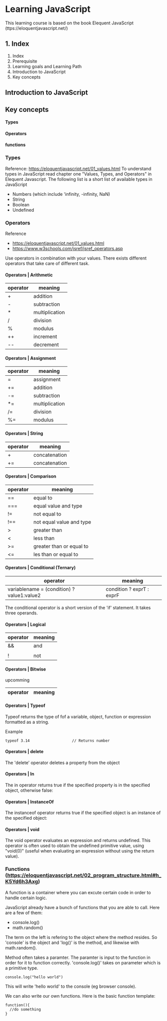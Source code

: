 # Learning JavaScript

This learning course is based on the book Elequent JavaScript (ttps://eloquentjavascript.net/)

## 1. Index
1. Index
2. Prerequisite
3. Learning goals and Learning Path
4. Introduction to JavaScript
5. Key concepts

## Introduction to JavaScript

## Key concepts
#### Types
#### Operators
#### functions


### Types
Reference: https://eloquentjavascript.net/01_values.html
To understand types in JavaScript read chapter one "Values, Types, and Operators" in Elequent Javascript. The following list is a short list of available types in JavaScript

- Numbers (which include 'infinity, -infinity, NaN)
- String
- Boolean
- Undefined

### Operators
Reference
- https://eloquentjavascript.net/01_values.html
- https://www.w3schools.com/jsref/jsref_operators.asp

Use operators in combination with your values. There exists different operators that take care of different task.

#### Operators | Arithmetic

| operator      | meaning       |
| ------------- | ------------- |
| +             | addition      |
| -             | subtraction   |
| *             | multiplication|
| /             | division      |
| %             | modulus       |
| ++            | increment     |
| --            | decrement     |

#### Operators | Assignment

| operator      | meaning       |
| ------------- | ------------- |
| =             | assignment    |
| +=            | addition      |
| -=            | subtraction   |
| \*=           | multiplication|
| /=            | division      |
| %=            | modulus       |

#### Operators | String

| operator      | meaning       |
| ------------- | ------------- |
| +             | concatenation |
| +=            | concatenation |

#### Operators | Comparison

| operator      | meaning       |
| ------------- | ------------- |
| ==            | equal to      |
| ===           | equal value and type |
| !=            | not equal to  |
| !==           | not equal value and type |
| >             | greater than  | 
| <             | less than     |
| >=            | greater than or equal to | 
| <=            | les than or equal to|

#### Operators | Conditional (Ternary)

| operator      | meaning       |
| ------------- | ------------- |
| variablename = (condition) ? value1:value2 | condition ? exprT : exprF |

The conditional operator is a short version of the 'if' statement. It takes three operands.

#### Operators | Logical 
| operator      | meaning       |
| ------------- | ------------- |
| &&            | and           |
| ||            | or            |
| !             | not           |

#### Operators | Bitwise 

upcomming

| operator      | meaning       |
| ------------- | ------------- |

#### Operators | Typeof

Typeof returns the type of fof a variable, object, function or expression formatted as a string.

Example
```
typeof 3.14                   // Returns number
```

#### Operators | delete 

The 'delete' operator deletes a property from the object

#### Operators | In

The in operator returns true if the specified property is in the specified object, otherwise false:

#### Operators | InstanceOf

The instanceof operator returns true if the specified object is an instance of the specified object:

#### Operators | void

The void operator evaluates an expression and returns undefined. This operator is often used to obtain the undefined primitive value, using "void(0)" (useful when evaluating an expression without using the return value).

### Functions (https://eloquentjavascript.net/02_program_structure.html#h_K5Yd6h3Axg)

A function is a container where you can excute certain code in order to handle certain logic.

JavaScript already have a bunch of functions that you are able to call. Here are a few of them:
- console.log()
- math.random()

The term on the left is refering to the object where the method resides. So 'console' is the object and 'log()' is the method, and likewise with math.random().

Method often takes a paramter. The paramter is input to the function in order for it to function correctly. 'console.log()' takes on parameter which is a primitive type.

```
console.log("hello world")
```
This will write 'hello world' to the console (eg browser console).

We can also write our own functions. Here is the basic function template:

```
function(){
  //do something
}
```

